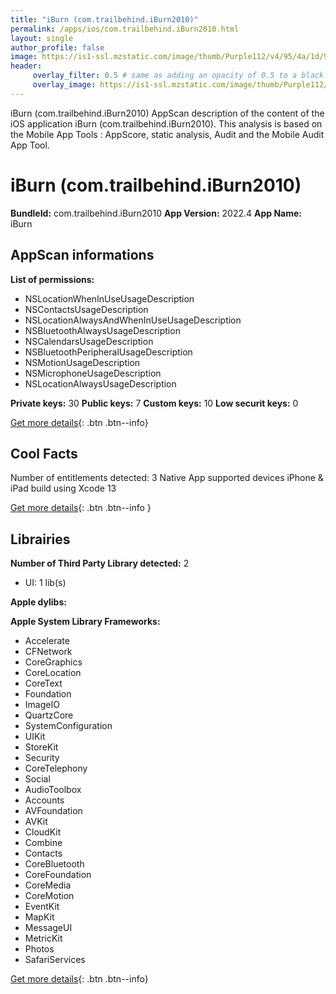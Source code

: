 ```yaml
---
title: "iBurn (com.trailbehind.iBurn2010)"
permalink: /apps/ios/com.trailbehind.iBurn2010.html
layout: single
author_profile: false
image: https://is1-ssl.mzstatic.com/image/thumb/Purple112/v4/95/4a/1d/954a1d25-1817-3927-2a4f-a189f843dcc9/AppIcon-1x_U007emarketing-3-0-85-220.jpeg/512x512bb.jpg
header: 
     overlay_filter: 0.5 # same as adding an opacity of 0.5 to a black background
     overlay_image: https://is1-ssl.mzstatic.com/image/thumb/Purple112/v4/95/4a/1d/954a1d25-1817-3927-2a4f-a189f843dcc9/AppIcon-1x_U007emarketing-3-0-85-220.jpeg/512x512bb.jpg
---
```

iBurn (com.trailbehind.iBurn2010) AppScan description of the content of the iOS application iBurn (com.trailbehind.iBurn2010). This analysis is based on the Mobile App Tools : AppScore, static analysis, Audit and the Mobile Audit App Tool.

# iBurn (com.trailbehind.iBurn2010)

**BundleId:** com.trailbehind.iBurn2010
**App Version:** 2022.4
**App Name:** iBurn


## AppScan informations 

**List of permissions:** 
- NSLocationWhenInUseUsageDescription
- NSContactsUsageDescription
- NSLocationAlwaysAndWhenInUseUsageDescription
- NSBluetoothAlwaysUsageDescription
- NSCalendarsUsageDescription
- NSBluetoothPeripheralUsageDescription
- NSMotionUsageDescription
- NSMicrophoneUsageDescription
- NSLocationAlwaysUsageDescription
  
  
**Private keys:** 30
**Public keys:** 7
**Custom keys:** 10
**Low securit keys:** 0
  
[Get more details](/pricing.html){: .btn .btn--info}

## Cool Facts

Number of entitlements detected: 3
Native App
supported devices iPhone & iPad
build using Xcode 13
  
[Get more details](/pricing.html){: .btn .btn--info }

## Librairies 
**Number of Third Party Library detected:** 2
- UI: 1 lib(s)


**Apple dylibs:**


**Apple System Library Frameworks:**
- Accelerate
- CFNetwork
- CoreGraphics
- CoreLocation
- CoreText
- Foundation
- ImageIO
- QuartzCore
- SystemConfiguration
- UIKit
- StoreKit
- Security
- CoreTelephony
- Social
- AudioToolbox
- Accounts
- AVFoundation
- AVKit
- CloudKit
- Combine
- Contacts
- CoreBluetooth
- CoreFoundation
- CoreMedia
- CoreMotion
- EventKit
- MapKit
- MessageUI
- MetricKit
- Photos
- SafariServices


  
[Get more details](/pricing.html){: .btn .btn--info}


